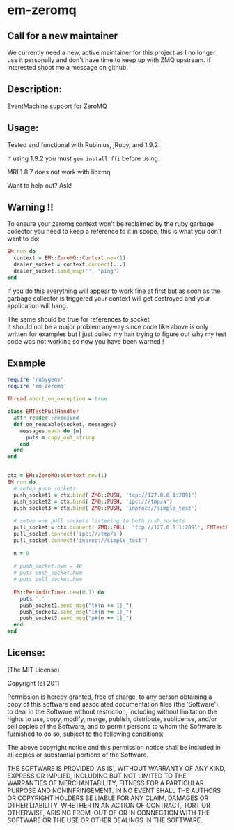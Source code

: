 # em-zeromq #

## Call for a new maintainer ##

We currently need a new, active maintainer for this project as I no longer use it personally and don't have time to keep up with ZMQ upstream.
If interested shoot me a message on github.

## Description: ##

EventMachine support for ZeroMQ

## Usage: ##

Tested and functional with Rubinius, jRuby, and 1.9.2.

If using 1.9.2 you must `gem install ffi` before using.

MRI 1.8.7 does not work with libzmq.

Want to help out? Ask!

## Warning !! ##

To ensure your zeromq context won't be reclaimed by the ruby garbage collector you need
to keep a reference to it in scope, this is what you don't want to do:

```ruby
EM.run do
  context = EM::ZeroMQ::Context.new(1)
  dealer_socket = context.connect(...)
  dealer_socket.send_msg('', "ping")
end
```

If you do this everything will appear to work fine at first but as soon as the garbage collector
is triggered your context will get destroyed and your application will hang.

The same should be true for references to socket.  
It should not be a major problem anyway since code like above is only written for examples
but I just pulled my hair trying to figure out why my test code was not working so now you
have been warned !


## Example ##
```ruby
require 'rubygems'
require 'em-zeromq'
    
Thread.abort_on_exception = true

class EMTestPullHandler
  attr_reader :received
  def on_readable(socket, messages)
    messages.each do |m|
      puts m.copy_out_string
    end
  end
end


ctx = EM::ZeroMQ::Context.new(1)
EM.run do
  # setup push sockets
  push_socket1 = ctx.bind( ZMQ::PUSH, 'tcp://127.0.0.1:2091')
  push_socket2 = ctx.bind( ZMQ::PUSH, 'ipc:///tmp/a')
  push_socket3 = ctx.bind( ZMQ::PUSH, 'inproc://simple_test')
  
  # setup one pull sockets listening to both push sockets
  pull_socket = ctx.connect( ZMQ::PULL, 'tcp://127.0.0.1:2091', EMTestPullHandler.new)
  pull_socket.connect('ipc:///tmp/a')
  pull_socket.connect('inproc://simple_test')
  
  n = 0
  
  # push_socket.hwm = 40
  # puts push_socket.hwm
  # puts pull_socket.hwm
  
  EM::PeriodicTimer.new(0.1) do
    puts '.'
    push_socket1.send_msg("t#{n += 1}_")
    push_socket2.send_msg("i#{n += 1}_")
    push_socket3.send_msg("p#{n += 1}_")
  end
end
```

## License: ##

(The MIT License)

Copyright (c) 2011

Permission is hereby granted, free of charge, to any person obtaining
a copy of this software and associated documentation files (the
'Software'), to deal in the Software without restriction, including
without limitation the rights to use, copy, modify, merge, publish,
distribute, sublicense, and/or sell copies of the Software, and to
permit persons to whom the Software is furnished to do so, subject to
the following conditions:

The above copyright notice and this permission notice shall be
included in all copies or substantial portions of the Software.

THE SOFTWARE IS PROVIDED 'AS IS', WITHOUT WARRANTY OF ANY KIND,
EXPRESS OR IMPLIED, INCLUDING BUT NOT LIMITED TO THE WARRANTIES OF
MERCHANTABILITY, FITNESS FOR A PARTICULAR PURPOSE AND NONINFRINGEMENT.
IN NO EVENT SHALL THE AUTHORS OR COPYRIGHT HOLDERS BE LIABLE FOR ANY
CLAIM, DAMAGES OR OTHER LIABILITY, WHETHER IN AN ACTION OF CONTRACT,
TORT OR OTHERWISE, ARISING FROM, OUT OF OR IN CONNECTION WITH THE
SOFTWARE OR THE USE OR OTHER DEALINGS IN THE SOFTWARE.
